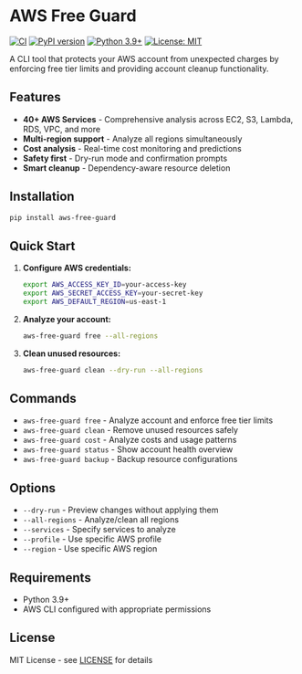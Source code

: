 # AWS Free Guard

[![CI](https://github.com/kafle1/aws-free-guard/workflows/CI/badge.svg)](https://github.com/kafle1/aws-free-guard/actions)
[![PyPI version](https://badge.fury.io/py/aws-free-guard.svg)](https://pypi.org/project/aws-free-guard/)
[![Python 3.9+](https://img.shields.io/badge/python-3.9+-blue.svg)](https://www.python.org/downloads/)
[![License: MIT](https://img.shields.io/badge/License-MIT-yellow.svg)](https://opensource.org/licenses/MIT)

A CLI tool that protects your AWS account from unexpected charges by enforcing free tier limits and providing account cleanup functionality.

## Features

- **40+ AWS Services** - Comprehensive analysis across EC2, S3, Lambda, RDS, VPC, and more
- **Multi-region support** - Analyze all regions simultaneously
- **Cost analysis** - Real-time cost monitoring and predictions
- **Safety first** - Dry-run mode and confirmation prompts
- **Smart cleanup** - Dependency-aware resource deletion

## Installation

```bash
pip install aws-free-guard
```

## Quick Start

1. **Configure AWS credentials:**
   ```bash
   export AWS_ACCESS_KEY_ID=your-access-key
   export AWS_SECRET_ACCESS_KEY=your-secret-key
   export AWS_DEFAULT_REGION=us-east-1
   ```

2. **Analyze your account:**
   ```bash
   aws-free-guard free --all-regions
   ```

3. **Clean unused resources:**
   ```bash
   aws-free-guard clean --dry-run --all-regions
   ```

## Commands

- `aws-free-guard free` - Analyze account and enforce free tier limits
- `aws-free-guard clean` - Remove unused resources safely
- `aws-free-guard cost` - Analyze costs and usage patterns
- `aws-free-guard status` - Show account health overview
- `aws-free-guard backup` - Backup resource configurations

## Options

- `--dry-run` - Preview changes without applying them
- `--all-regions` - Analyze/clean all regions
- `--services` - Specify services to analyze
- `--profile` - Use specific AWS profile
- `--region` - Use specific AWS region

## Requirements

- Python 3.9+
- AWS CLI configured with appropriate permissions

## License

MIT License - see [LICENSE](LICENSE) for details
